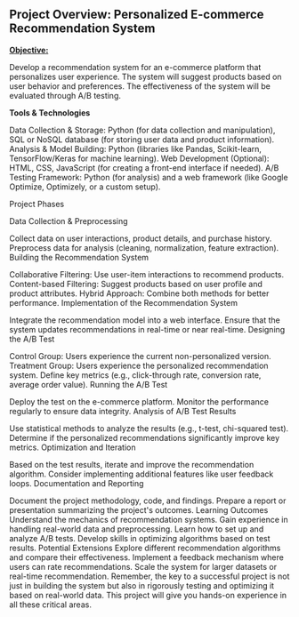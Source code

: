 ## Project Overview: Personalized E-commerce Recommendation System

**<ins>Objective:</ins>**

Develop a recommendation system for an e-commerce platform that personalizes user experience. The system will suggest products based on user behavior and preferences. The effectiveness of the system will be evaluated through A/B testing.

**Tools & Technologies**

Data Collection & Storage: Python (for data collection and manipulation), SQL or NoSQL database (for storing user data and product information).
Analysis & Model Building: Python (libraries like Pandas, Scikit-learn, TensorFlow/Keras for machine learning).
Web Development (Optional): HTML, CSS, JavaScript (for creating a front-end interface if needed).
A/B Testing Framework: Python (for analysis) and a web framework (like Google Optimize, Optimizely, or a custom setup).

Project Phases

Data Collection & Preprocessing

Collect data on user interactions, product details, and purchase history.
Preprocess data for analysis (cleaning, normalization, feature extraction).
Building the Recommendation System

Collaborative Filtering: Use user-item interactions to recommend products.
Content-based Filtering: Suggest products based on user profile and product attributes.
Hybrid Approach: Combine both methods for better performance.
Implementation of the Recommendation System

Integrate the recommendation model into a web interface.
Ensure that the system updates recommendations in real-time or near real-time.
Designing the A/B Test

Control Group: Users experience the current non-personalized version.
Treatment Group: Users experience the personalized recommendation system.
Define key metrics (e.g., click-through rate, conversion rate, average order value).
Running the A/B Test

Deploy the test on the e-commerce platform.
Monitor the performance regularly to ensure data integrity.
Analysis of A/B Test Results

Use statistical methods to analyze the results (e.g., t-test, chi-squared test).
Determine if the personalized recommendations significantly improve key metrics.
Optimization and Iteration

Based on the test results, iterate and improve the recommendation algorithm.
Consider implementing additional features like user feedback loops.
Documentation and Reporting

Document the project methodology, code, and findings.
Prepare a report or presentation summarizing the project's outcomes.
Learning Outcomes
Understand the mechanics of recommendation systems.
Gain experience in handling real-world data and preprocessing.
Learn how to set up and analyze A/B tests.
Develop skills in optimizing algorithms based on test results.
Potential Extensions
Explore different recommendation algorithms and compare their effectiveness.
Implement a feedback mechanism where users can rate recommendations.
Scale the system for larger datasets or real-time recommendation.
Remember, the key to a successful project is not just in building the system but also in rigorously testing and optimizing it based on real-world data. This project will give you hands-on experience in all these critical areas.
